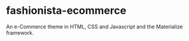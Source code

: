 # fashionista-ecommerce
An e-Commerce theme in HTML, CSS and Javascript and the Materialize framework.
